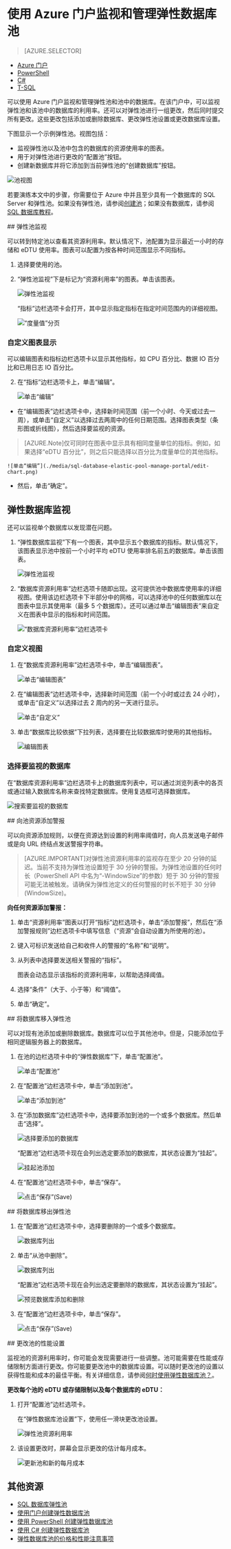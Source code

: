 
<properties
    pageTitle="使用 Azure 门户监视和管理弹性数据库池 | Azure"
    description="了解如何使用 Azure 门户和 SQL 数据库的内置智能来管理、监视可缩放的弹性数据库池并正确调整其大小，以优化数据库性能和管理成本。"
    keywords=""
    services="sql-database"
    documentationcenter=""
    author="ninarn"
    manager="jhubbard"
    editor="cgronlun" />
<tags
    ms.assetid="3dc9b7a3-4b10-423a-8e44-9174aca5cf3d"
    ms.service="sql-database"
    ms.devlang="NA"
    ms.date="11/17/2016"
    wacn.date="01/11/2017"
	ms.author="ninarn"
    ms.workload="data-management"
    ms.topic="article"
    ms.tgt_pltfrm="NA" />

# 使用 Azure 门户监视和管理弹性数据库池

> [AZURE.SELECTOR]
- [Azure 门户](/documentation/articles/sql-database-elastic-pool-manage-portal/)
- [PowerShell](/documentation/articles/sql-database-elastic-pool-manage-powershell/)
- [C#](/documentation/articles/sql-database-elastic-pool-manage-csharp/)
- [T-SQL](/documentation/articles/sql-database-elastic-pool-manage-tsql/)


可以使用 Azure 门户监视和管理弹性池和池中的数据库。在该门户中，可以监视弹性池和该池中的数据库的利用率。还可以对弹性池进行一组更改，然后同时提交所有更改。这些更改包括添加或删除数据库、更改弹性池设置或更改数据库设置。

下图显示一个示例弹性池。视图包括：

*  监视弹性池以及池中包含的数据库的资源使用率的图表。
*  用于对弹性池进行更改的“配置池”按钮。
*  创建新数据库并将它添加到当前弹性池的“创建数据库”按钮。

![池视图][2]

若要演练本文中的步骤，你需要位于 Azure 中并且至少具有一个数据库的 SQL Server 和弹性池。如果没有弹性池，请参阅[创建池](/documentation/articles/sql-database-elastic-pool-create-portal/)；如果没有数据库，请参阅 [SQL 数据库教程](/documentation/articles/sql-database-get-started/)。

##<a name="elastic-database-monitoring"></a> 弹性池监视

可以转到特定池以查看其资源利用率。默认情况下，池配置为显示最近一小时的存储和 eDTU 使用率。图表可以配置为按各种时间范围显示不同指标。

1. 选择要使用的池。
2. “弹性池监视”下是标记为“资源利用率”的图表。单击该图表。

	![弹性池监视][3]

	“指标”边栏选项卡会打开，其中显示指定指标在指定时间范围内的详细视图。

	![“度量值”分页][9]

### 自定义图表显示

可以编辑图表和指标边栏选项卡以显示其他指标，如 CPU 百分比、数据 IO 百分比和已用日志 IO 百分比。
 
2. 在“指标”边栏选项卡上，单击“编辑”。

	![单击“编辑”][6]

- 在“编辑图表”边栏选项卡中，选择新时间范围（前一个小时、今天或过去一周），或单击“自定义”以选择过去两周中的任何日期范围。选择图表类型（条形图或折线图），然后选择要监视的资源。
> [AZURE.Note]仅可同时在图表中显示具有相同度量单位的指标。例如，如果选择“eDTU 百分比”，则之后只能选择以百分比为度量单位的其他指标。

	![单击“编辑”](./media/sql-database-elastic-pool-manage-portal/edit-chart.png)

- 然后，单击“确定”。


## 弹性数据库监视

还可以监视单个数据库以发现潜在问题。

1. “弹性数据库监视”下有一个图表，其中显示五个数据库的指标。默认情况下，该图表显示池中按前一个小时平均 eDTU 使用率排名前五的数据库。单击该图表。

	![弹性池监视][4]

2. “数据库资源利用率”边栏选项卡随即出现。这可提供池中数据库使用率的详细视图。使用该边栏选项卡下半部分中的网格，可以选择池中的任何数据库以在图表中显示其使用率（最多 5 个数据库）。还可以通过单击“编辑图表”来自定义在图表中显示的指标和时间范围。

	![“数据库资源利用率”边栏选项卡][8]

### 自定义视图

1. 在“数据库资源利用率”边栏选项卡中，单击“编辑图表”。

	![单击“编辑图表”](./media/sql-database-elastic-pool-manage-portal/db-utilization-blade.png)

2. 在“编辑图表”边栏选项卡中，选择新时间范围（前一个小时或过去 24 小时），或单击“自定义”以选择过去 2 周内的另一天进行显示。

	![单击“自定义”](./media/sql-database-elastic-pool-manage-portal/editchart-date-time.png)


3. 单击“数据库比较依据”下拉列表，选择要在比较数据库时使用的其他指标。

	![编辑图表](./media/sql-database-elastic-pool-manage-portal/edit-comparison-metric.png)

### 选择要监视的数据库

在“数据库资源利用率”边栏选项卡上的数据库列表中，可以通过浏览列表中的各页或通过输入数据库名称来查找特定数据库。使用复选框可选择数据库。

![搜索要监视的数据库][7]
  

##<a name="add-an-alert-to-a-pool-resource"></a> 向池资源添加警报

可以向资源添加规则，以便在资源达到设置的利用率阈值时，向人员发送电子邮件或是向 URL 终结点发送警报字符串。

> [AZURE.IMPORTANT]对弹性池资源利用率的监视存在至少 20 分钟的延迟。当前不支持为弹性池设置短于 30 分钟的警报。为弹性池设置的任何时长（PowerShell API 中名为“-WindowSize”的参数）短于 30 分钟的警报可能无法被触发。请确保为弹性池定义的任何警报的时长不短于 30 分钟 (WindowSize)。

**向任何资源添加警报：**

1. 单击“资源利用率”图表以打开“指标”边栏选项卡，单击“添加警报”，然后在“添加警报规则”边栏选项卡中填写信息（“资源”会自动设置为所使用的池）。
2. 键入可标识发送给自己和收件人的警报的“名称”和“说明”。
3. 从列表中选择要发送相关警报的“指标”。

    图表会动态显示该指标的资源利用率，以帮助选择阈值。

4. 选择“条件”（大于、小于等）和“阈值”。
5. 单击“确定”。



##<a name="move-a-database-into-an-elastic-pool"></a> 将数据库移入弹性池

可以对现有池添加或删除数据库。数据库可以位于其他池中。但是，只能添加位于相同逻辑服务器上的数据库。

1. 在池的边栏选项卡中的“弹性数据库”下，单击“配置池”。

    ![单击“配置池”][1]

2. 在“配置池”边栏选项卡中，单击“添加到池”。

	![单击“添加到池”](./media/sql-database-elastic-pool-manage-portal/add-to-pool.png)

	
3. 在“添加数据库”边栏选项卡中，选择要添加到池的一个或多个数据库。然后单击“选择”。

	![选择要添加的数据库](./media/sql-database-elastic-pool-manage-portal/add-databases-pool.png)


    “配置池”边栏选项卡现在会列出选定要添加的数据库，其状态设置为“挂起”。

    ![挂起池添加](./media/sql-database-elastic-pool-manage-portal/pending-additions.png)

3. 在“配置池”边栏选项卡中，单击“保存”。

    ![点击“保存”(Save)](./media/sql-database-elastic-pool-manage-portal/click-save.png)

##<a name="move-a-database-out-of-an-elastic-pool"></a> 将数据库移出弹性池

1. 在“配置池”边栏选项卡中，选择要删除的一个或多个数据库。

    ![数据库列出](./media/sql-database-elastic-pool-manage-portal/select-pools-removal.png)

2. 单击“从池中删除”。

    ![数据库列出](./media/sql-database-elastic-pool-manage-portal/click-remove.png)


    “配置池”边栏选项卡现在会列出选定要删除的数据库，其状态设置为“挂起”。

    ![预览数据库添加和删除](./media/sql-database-elastic-pool-manage-portal/pending-removal.png)  

3. 在“配置池”边栏选项卡中，单击“保存”。

    ![点击“保存”(Save)](./media/sql-database-elastic-pool-manage-portal/click-save.png)

##<a name="change-performance-settings-of-a-pool"></a> 更改池的性能设置

监视池的资源利用率时，你可能会发现需要进行一些调整。池可能需要在性能或存储限制方面进行更改。你可能要更改池中的数据库设置。可以随时更改池的设置以获得性能和成本的最佳平衡。有关详细信息，请参阅[何时使用弹性数据库池？](/documentation/articles/sql-database-elastic-pool-guidance/)。

**更改每个池的 eDTU 或存储限制以及每个数据库的 eDTU：**

1. 打开“配置池”边栏选项卡。

    在“弹性数据库池设置”下，使用任一滑块更改池设置。

    ![弹性池资源利用率](./media/sql-database-elastic-pool-manage-portal/resize-pool.png)

2. 该设置更改时，屏幕会显示更改的估计每月成本。

    ![更新池和新的每月成本](./media/sql-database-elastic-pool-manage-portal/pool-change-edtu.png)



## 其他资源

- [SQL 数据库弹性池](/documentation/articles/sql-database-elastic-pool/)
- [使用门户创建弹性数据库池](/documentation/articles/sql-database-elastic-pool-create-csharp/)
- [使用 PowerShell 创建弹性数据库池](/documentation/articles/sql-database-elastic-pool-create-powershell/)
- [使用 C# 创建弹性数据库池](/documentation/articles/sql-database-elastic-pool-create-csharp/)
- [弹性数据库池的价格和性能注意事项](/documentation/articles/sql-database-elastic-pool-guidance/)


<!--Image references-->

[1]: ./media/sql-database-elastic-pool-manage-portal/configure-pool.png
[2]: ./media/sql-database-elastic-pool-manage-portal/basic.png
[3]: ./media/sql-database-elastic-pool-manage-portal/basic-2.png
[4]: ./media/sql-database-elastic-pool-manage-portal/basic-3.png
[5]: ./media/sql-database-elastic-pool-manage-portal/elastic-jobs.png
[6]: ./media/sql-database-elastic-pool-manage-portal/edit-metric.png
[7]: ./media/sql-database-elastic-pool-manage-portal/select-dbs.png
[8]: ./media/sql-database-elastic-pool-manage-portal/db-utilization.png
[9]: ./media/sql-database-elastic-pool-manage-portal/metric.png

<!---HONumber=Mooncake_1212_2016-->
